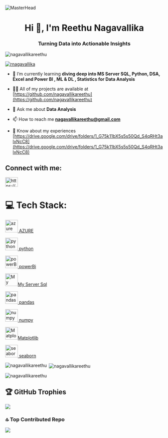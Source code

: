![MasterHead](https://media.licdn.com/dms/image/C4D12AQESj72-s5gEKg/article-cover_image-shrink_720_1280/0/1626753867110?e=2147483647&v=beta&t=JOALVxWjySgR37iCdRMhNGmpCyYYDXlPdWk212JXdII)


<h1 align="center">Hi 👋, I'm Reethu Nagavallika</h1>
<h3 align="center">Turning Data into Actionable Insights</h3>

<p align="left"> <img src="https://komarev.com/ghpvc/?username=nagavallikareethu&label=Profile%20views&color=0e75b6&style=flat" alt="nagavallikareethu" /> </p>

<p align="left"> <a href="https://twitter.com/rnagavallika" target="blank"><img src="https://img.shields.io/twitter/follow/rnagavallika?logo=twitter&style=for-the-badge" alt="rnagavallika" /></a> </p>

- 🌱 I’m currently learning **diving deep into  MS Server SQL,  Python, DSA, Excel and Power BI , ML & DL , Statistics  for Data Analysis**

- 👨‍💻 All of my projects are available at [https://github.com/nagavallikareethu](https://github.com/nagavallikareethu)

- 💬 Ask me about **Data Analysis**

- 📫 How to reach me **nagavallikareethu@gmail.com**

- 📄 Know about my experiences [https://drive.google.com/drive/folders/1_G75k11bX5s5s50Qd_S4qRHt3alxNcC8](https://drive.google.com/drive/folders/1_G75k11bX5s5s50Qd_S4qRHt3alxNcC8)

<h2 align="left">Connect with me:</h2>
<p align="left">
<a href="https://linkedin.com/in/https://www.linkedin.com/in/reethunagavallika/" target="blank"><img align="center" src="https://raw.githubusercontent.com/rahuldkjain/github-profile-readme-generator/master/src/images/icons/Social/linked-in-alt.svg" alt="https://www.linkedin.com/in/reethunagavallika/" height="30" width="40" /></a>
</p>

# 💻 Tech Stack:
<p align="left"> <a href="https://azure.microsoft.com/en-in/" target="_blank" rel="noreferrer">  <img src="https://www.vectorlogo.zone/logos/microsoft_azure/microsoft_azure-icon.svg" alt="azure" width="40" height="40"/> AZURE </a> 
<p align="left"> <a href="https://python.microsoft.com/en-in/" target="_blank" rel="noreferrer">  <img src="https://www.vectorlogo.zone/logos/python/python-icon.svg" alt="python" width="40" height="40"/> python </a> 
<p align="left"> <a href="https://powerBi.microsoft.com/en-in/" target="_blank" rel="noreferrer">  <img src="https://www.vectorlogo.zone/logos/powerBi/powerBi-icon.svg" alt="powerBi" width="40" height="40"/> powerBi </a> 
<p align="left"> <a href="https://My Server Sql.microsoft.com/en-in/" target="_blank" rel="noreferrer">  <img src="https://www.vectorlogo.zone/logos/My Server Sql/My Server Sql-icon.svg" alt="My Server Sql" width="40" height="40"/>My Server Sql </a> 
<p align="left"> <a href="https://pandas.microsoft.com/en-in/" target="_blank" rel="noreferrer">  <img src="https://www.vectorlogo.zone/logos/pandas/pandas-icon.svg" alt="pandas" width="40" height="40"/> pandas </a> 
<p align="left"> <a href="https://numpy.microsoft.com/en-in/" target="_blank" rel="noreferrer">  <img src="https://www.vectorlogo.zone/logos/numpy/numpy-icon.svg" alt="numpy" width="40" height="40"/> numpy </a> 
<p align="left"> <a href="https://Matplotlib.microsoft.com/en-in/" target="_blank" rel="noreferrer">  <img src="https://www.vectorlogo.zone/logos/Matplotlib/Matplotlib-icon.svg" alt="Matplotlib" width="40" height="40"/>Matplotlib </a> 
<p align="left"> <a href="https://seaborn.microsoft.com/en-in/" target="_blank" rel="noreferrer">  <img src="https://www.vectorlogo.zone/logos/seaborn/seaborn-icon.svg" alt="seaborn" width="40" height="40"/> seaborn</a> 


  
<p><img align="left" src="https://github-readme-stats.vercel.app/api/top-langs?username=nagavallikareethu&show_icons=true&locale=en&layout=compact" alt="nagavallikareethu" /></p>


<p>&nbsp;<img align="center" src="https://github-readme-stats.vercel.app/api?username=nagavallikareethu&show_icons=true&locale=en" alt="nagavallikareethu" /></p>

<p><img align="center" src="https://github-readme-streak-stats.herokuapp.com/?user=nagavallikareethu&" alt="nagavallikareethu" /></p>


## 🏆 GitHub Trophies
![](https://github-profile-trophy.vercel.app/?username=nagavallikareethu&theme=default_repocard&no-frame=false&no-bg=false&margin-w=4)


### 🔝 Top Contributed Repo
![](https://github-contributor-stats.vercel.app/api?username=nagavallikareethu&limit=5&theme=default&combine_all_yearly_contributions=true)
